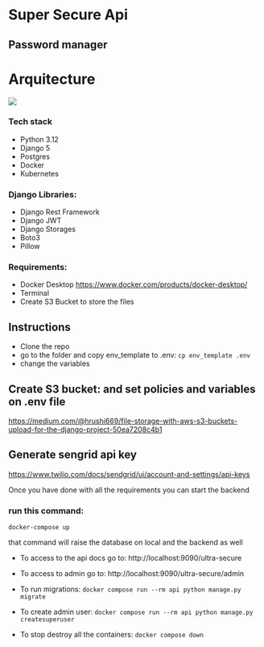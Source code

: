 # Super Secure Api
## Password manager

# Arquitecture

![](https://i.ibb.co/tpR2FPhC/diagram.png)


### Tech stack 
- Python 3.12
- Django 5
- Postgres
- Docker
- Kubernetes

### Django Libraries:

- Django Rest Framework
- Django JWT
- Django Storages
- Boto3
- Pillow


### Requirements:

- Docker Desktop https://www.docker.com/products/docker-desktop/
- Terminal
- Create S3 Bucket to store the files

## Instructions

- Clone the repo
- go to the folder and copy env_template to .env:  `cp env_template .env`
- change the variables

## Create S3 bucket: and set policies and variables on .env file
https://medium.com/@hrushi669/file-storage-with-aws-s3-buckets-upload-for-the-django-project-50ea7208c4b1

## Generate sengrid api key
https://www.twilio.com/docs/sendgrid/ui/account-and-settings/api-keys

Once you have done with all the requirements you can start the backend

### run this command:

`docker-compose up`

that command will raise the database on local and the backend as well

- To access to the api docs go to: http://localhost:9090/ultra-secure

- To access to admin go to: http://localhost:9090/ultra-secure/admin

- To run migrations: `docker compose run --rm api python manage.py migrate`
- To create admin user: `docker compose run --rm api python manage.py createsuperuser`
- To stop destroy all the containers: `docker compose down`




